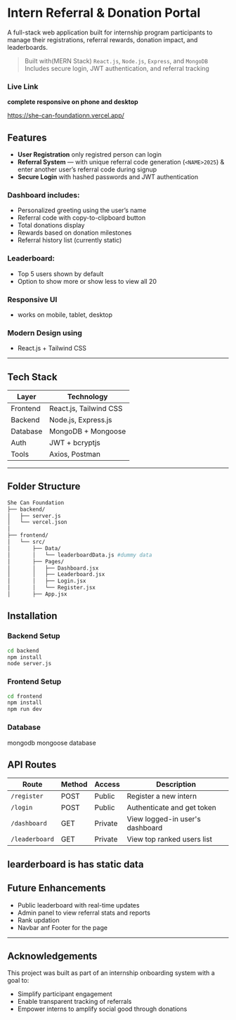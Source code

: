 
# Intern Referral & Donation Portal

A full-stack web application built for internship program participants to manage their registrations, referral rewards, donation impact, and leaderboards.

> Built with(MERN Stack) `React.js`, `Node.js`, `Express`, and `MongoDB`  
>  Includes secure login, JWT authentication, and referral tracking

### Live Link
**complete responsive on phone and desktop**

https://she-can-foundationn.vercel.app/


## Features

- **User Registration**  only registred person can login
- **Referral System** — with unique referral code generation (`<NAME>2025`) & enter another user’s referral code during signup 
- **Secure Login** with hashed passwords and JWT authentication  

### Dashboard includes:  
- Personalized greeting using the user’s name  
- Referral code with copy-to-clipboard button  
- Total donations display  
- Rewards based on donation milestones 
- Referral history list (currently static)  

### Leaderboard:  
- Top 5 users shown by default  
- Option to show more or show less to view all 20 
### Responsive UI 
- works on mobile, tablet, desktop
### Modern Design using 
- React.js + Tailwind CSS

---

## Tech Stack

| Layer       | Technology                 |
|-------------|----------------------------|
| Frontend    | React.js, Tailwind CSS     |
| Backend     | Node.js, Express.js        |
| Database    | MongoDB + Mongoose         |
| Auth        | JWT + bcryptjs             |
| Tools       | Axios, Postman             |

---
## Folder Structure

```bash
She Can Foundation
├── backend/                  
│   ├── server.js             
│   └── vercel.json           
│
├── frontend/                 
│   └── src/                  
│       ├── Data/             
│       │   └── leaderboardData.js #dummy data
│       ├── Pages/            
│       │   ├── Dashboard.jsx
│       │   ├── Leaderboard.jsx
│       │   ├── Login.jsx
│       │   └── Register.jsx
│       ├── App.jsx

```
## Installation

### Backend Setup

```bash
cd backend
npm install
node server.js
```

### Frontend Setup

```bash
cd frontend
npm install
npm run dev
```
### Database
mongodb mongoose database


## API Routes

| Route          | Method | Access   | Description                       |
|----------------|--------|----------|-----------------------------------|
| `/register`    | POST   | Public   | Register a new intern             |
| `/login`       | POST   | Public   | Authenticate and get token        |
| `/dashboard`   | GET    | Private  | View logged-in user's dashboard   |
| `/leaderboard` | GET    | Private  | View top ranked users list        |
learderboard is has static data
---

## Future Enhancements

- Public leaderboard with real-time updates
- Admin panel to view referral stats and reports
- Rank updation
- Navbar anf Footer for the page

---

## Acknowledgements

This project was built as part of an internship onboarding system with a goal to:

- Simplify participant engagement
- Enable transparent tracking of referrals
- Empower interns to amplify social good through donations


